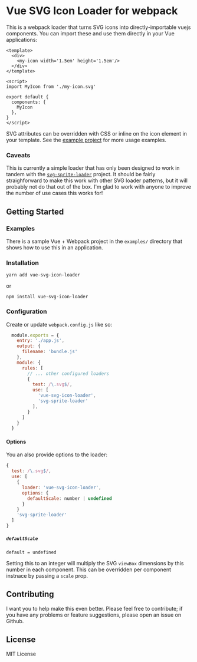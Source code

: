 # Vue SVG Icon Loader for webpack

This is a webpack loader that turns SVG icons into directly-importable vuejs components.
You can import these and use them directly in your Vue applications:

```vue
<template>
  <div>
    <my-icon width='1.5em' height='1.5em'/>
  </div>
</template>

<script>
import MyIcon from './my-icon.svg'

export default {
  components: {
    MyIcon
  },
}
</script>
```

SVG attributes can be overridden with CSS or inline on the icon element in your template.
See the [example project](./examples/svg-sprite-loader/src/components/IconsDemo.vue) for
more usage examples.

### Caveats

This is currently a  simple loader that has only been designed to work in tandem
with the [`svg-sprite-loader`](https://github.com/kisenka/svg-sprite-loader) project. 
It should be fairly straighforward to make this work with other SVG loader patterns, but
it will probably not do that out of the box. I'm glad to work with anyone to improve the
number of use cases this works for!

## Getting Started

### Examples 

There is a sample Vue + Webpack project in the `examples/` directory that shows
how to use this in an application.

### Installation

```
yarn add vue-svg-icon-loader
```

or

```
npm install vue-svg-icon-loader
```

### Configuration

Create or update `webpack.config.js` like so:

``` javascript
  module.exports = {
    entry: './app.js',
    output: {
      filename: 'bundle.js'
    },
    module: {
      rules: [
        // ... other configured loaders
        { 
          test: /\.svg$/,
          use: [
            'vue-svg-icon-loader', 
            'svg-sprite-loader'
          ],
        }
      ]
    }
  }
```

#### Options

You an also provide options to the loader:

``` javascript
{
  test: /\.svg$/,
  use: [
    {
      loader: 'vue-svg-icon-loader',
      options: {
        defaultScale: number | undefined
      }
    }
    'svg-sprite-loader'
  ]
}
```

##### `defaultScale`

`default = undefined`

Setting this to an integer will multiply the SVG `viewBox` dimensions by this number in 
each component.  This can be overridden per component instnace by passing a `scale` prop.

## Contributing

I want you to help make this even better. Please feel free to contribute; if you have any
problems or feature suggestions, please open an issue on Github.

## License

MIT License
